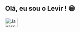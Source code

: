## Olá, eu sou o Levir ! 😁

<img align="center" alt="Javascript" height="30" width="40" src="https://cdn.jsdelivr.net/gh/devicons/devicon@latest/icons/javascript/javascript-original.svg">


        
          
